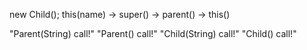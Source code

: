 new Child();
this(name) -> super() -> parent() -> this()


"Parent(String) call!"
"Parent() call!"
"Child(String) call!"
"Child() call!"